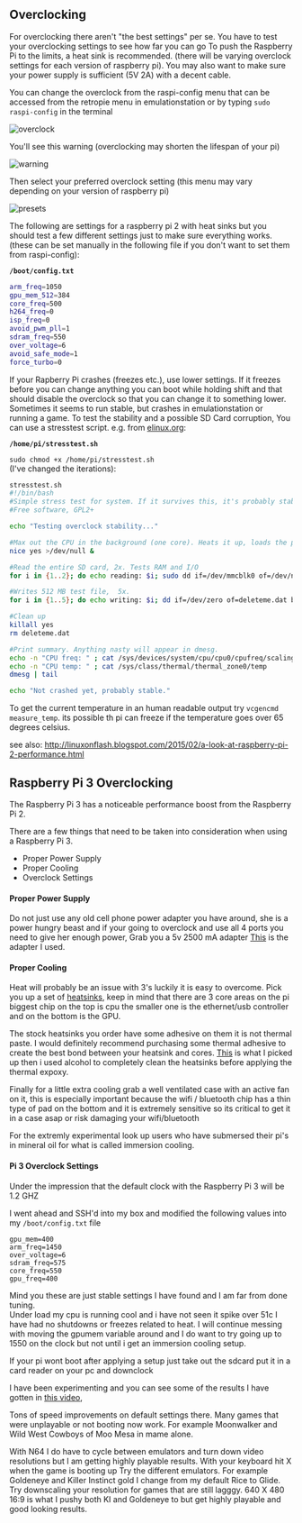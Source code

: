 ## Overclocking

For overclocking there aren't "the best settings" per se. You have to test your overclocking settings to see how far you can go To push the Raspberry Pi to the limits, a heat sink is recommended. (there will be varying overclock settings for each version of raspberry pi). You may also want to make sure your power supply is sufficient (5V 2A) with a decent cable.

You can change the overclock from the raspi-config menu that can be accessed from the retropie menu in emulationstation or by typing `sudo raspi-config` in the terminal

![overclock](https://cloud.githubusercontent.com/assets/10035308/10713805/9e6c826c-7a90-11e5-92c9-e613e8154366.png)

You'll see this warning (overclocking may shorten the lifespan of your pi)

![warning](https://cloud.githubusercontent.com/assets/10035308/10713808/d45abaec-7a90-11e5-8677-341d82ce217b.png)

Then select your preferred overclock setting (this menu may vary depending on your version of raspberry pi)

![presets](https://cloud.githubusercontent.com/assets/10035308/10713816/290103ee-7a91-11e5-8c65-9a69fa48e0ff.png)

The following are settings for a raspberry pi 2 with heat sinks but you should test a few different settings just to make sure everything works. (these can be set manually in the following file if you don't want to set them from raspi-config):

**`/boot/config.txt`**
```bash
arm_freq=1050
gpu_mem_512=384
core_freq=500
h264_freq=0
isp_freq=0
avoid_pwm_pll=1
sdram_freq=550
over_voltage=6
avoid_safe_mode=1
force_turbo=0
```
If your Rapberry Pi crashes (freezes etc.), use lower settings. If it freezes before you can change anything you can boot while holding shift and that should disable the overclock so that you can change it to something lower. Sometimes it seems to run stable, but crashes in emulationstation or running a game. To test the stability and a possible SD Card corruption, You can use a stresstest script. e.g. from [elinux.org](http://elinux.org/RPi_config.txt#Overclock_stability_test):

**`/home/pi/stresstest.sh`**

`sudo chmod +x /home/pi/stresstest.sh`  
(I've changed the iterations):  
```bash
stresstest.sh
#!/bin/bash
#Simple stress test for system. If it survives this, it's probably stable.
#Free software, GPL2+

echo "Testing overclock stability..."

#Max out the CPU in the background (one core). Heats it up, loads the power-supply. 
nice yes >/dev/null &

#Read the entire SD card, 2x. Tests RAM and I/O
for i in {1..2}; do echo reading: $i; sudo dd if=/dev/mmcblk0 of=/dev/null bs=4M; done

#Writes 512 MB test file,  5x.
for i in {1..5}; do echo writing: $i; dd if=/dev/zero of=deleteme.dat bs=1M count=512; sync; done

#Clean up
killall yes
rm deleteme.dat

#Print summary. Anything nasty will appear in dmesg.
echo -n "CPU freq: " ; cat /sys/devices/system/cpu/cpu0/cpufreq/scaling_cur_freq
echo -n "CPU temp: " ; cat /sys/class/thermal/thermal_zone0/temp
dmesg | tail 

echo "Not crashed yet, probably stable."
```
To get the current temperature in an human readable output try `vcgencmd measure_temp`. its possible th pi can freeze if the temperature goes over 65 degrees celsius.

see also: http://linuxonflash.blogspot.com/2015/02/a-look-at-raspberry-pi-2-performance.html


## Raspberry Pi 3 Overclocking

The Raspberry Pi 3 has a noticeable performance boost from the Raspberry Pi 2. 

There are a few things that need to be taken into consideration when using a Raspberry Pi 3.

- Proper Power Supply
- Proper Cooling
- Overclock Settings

#### Proper Power Supply

Do not just use any old cell phone power adapter you have around, she is a power hungry beast and if your going to overclock and use all 4 ports you need to give her enough power, 
Grab you a 5v 2500 mA adapter [This](http://www.amazon.com/gp/product/B011BE929S) is the adapter I used.

#### Proper Cooling

Heat will probably be an issue with 3's luckily it is easy to overcome. Pick you up a set of [heatsinks](http://www.amazon.com/gp/product/B00HPQGTI4),  keep in mind that there are 3 core areas on the pi biggest chip on the top is cpu the smaller one is the ethernet/usb controller and on the bottom is the GPU. 

The stock heatsinks you order have some adhesive on them it is not thermal paste. I would definitely recommend purchasing some thermal adhesive to create the best bond between your heatsink and cores. 
[This](http://www.amazon.com/gp/product/B0087X725S) is what I picked up then i used alcohol to completely clean the heatsinks before applying the thermal expoxy.

Finally for a little extra cooling grab a well ventilated case with an active fan on it, this is especially important because the wifi / bluetooth chip has a thin type of pad on the bottom and it is extremely sensitive so its critical to get it in a case asap or risk damaging your wifi/bluetooth

For the extremly experimental look up users who have submersed their pi's in mineral oil for what is called immersion cooling. 

#### Pi 3 Overclock Settings

Under the impression that the default clock with the Raspberry Pi 3 will be 1.2 GHZ 

I went ahead and SSH'd into my box and modified the following values into my `/boot/config.txt` file

```
gpu_mem=400
arm_freq=1450
over_voltage=6
sdram_freq=575
core_freq=550
gpu_freq=400
```

Mind you these are just stable settings I have found and I am far from done tuning.  
Under load my cpu is running cool and i have not seen it spike over 51c 
I have had no shutdowns or freezes related to heat.
I will continue messing with moving the gpumem variable around and I do want to try going up to 1550 on the clock but not until i get an immersion cooling setup. 

If your pi wont boot after applying a setup just take out the sdcard put it in a card reader on your pc and downclock 

I have been experimenting and you can see some of the results I have gotten in [this video](https://www.youtube.com/watch?v=dsrxdCtNzLg&feature=youtu.be), 

Tons of speed improvements on default settings there.  Many games that were unplayable or not booting now work. For example Moonwalker and Wild West Cowboys of Moo Mesa in mame alone. 

With N64 I do have to cycle between emulators and turn down video resolutions but I am getting highly playable results. 
With your keyboard hit X when the game is booting up 
Try the different emulators.  For example Goldeneye and Killer Instinct gold I change from my default Rice to Glide. 
Try downscaling your resolution for games that are still lagggy.  640 X 480 16:9  is what I pushy both KI and Goldeneye to but get highly playable and good looking results. 



